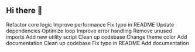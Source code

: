 ## Hi there 👋

<!--
**rfree/rfree** is a ✨ _special_ ✨ repository because its `README.md` (this file) appears on your GitHub profile.

Here are some ideas to get you started:

- 🔭 I’m currently working on ...
- 🌱 I’m currently learning ...
- 👯 I’m looking to collaborate on ...
- 🤔 I’m looking for help with ...
- 💬 Ask me about ...
- 📫 How to reach me: ...
- 😄 Pronouns: ...
- ⚡ Fun fact: ...
-->
Refactor core logic
Improve performance
Fix typo in README
Update dependencies
Optimize loop
Improve error handling
Remove unused imports
Add new utility script
Clean up codebase
Change theme color
Add documentation
Clean up codebase
Fix typo in README
Add documentation
